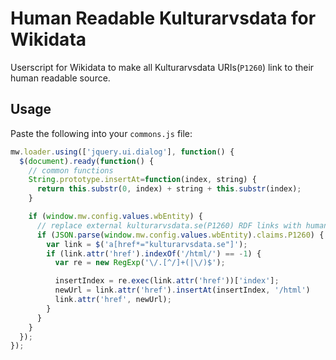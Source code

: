 # Human Readable Kulturarvsdata for Wikidata

Userscript for Wikidata to make all Kulturarvsdata URIs(`P1260`) link to their human readable source.

## Usage

Paste the following into your `commons.js` file:

```js
mw.loader.using(['jquery.ui.dialog'], function() {
  $(document).ready(function() {
    // common functions
    String.prototype.insertAt=function(index, string) {
      return this.substr(0, index) + string + this.substr(index);
    }

    if (window.mw.config.values.wbEntity) {
      // replace external kulturarvsdata.se(P1260) RDF links with human readable ones
      if (JSON.parse(window.mw.config.values.wbEntity).claims.P1260) {
        var link = $('a[href*="kulturarvsdata.se"]');
        if (link.attr('href').indexOf('/html/') == -1) {
          var re = new RegExp('\/.[^/]+(|\/)$');

          insertIndex = re.exec(link.attr('href'))['index'];
          newUrl = link.attr('href').insertAt(insertIndex, '/html')
          link.attr('href', newUrl);
        }
      }
    }
  });
});
```
